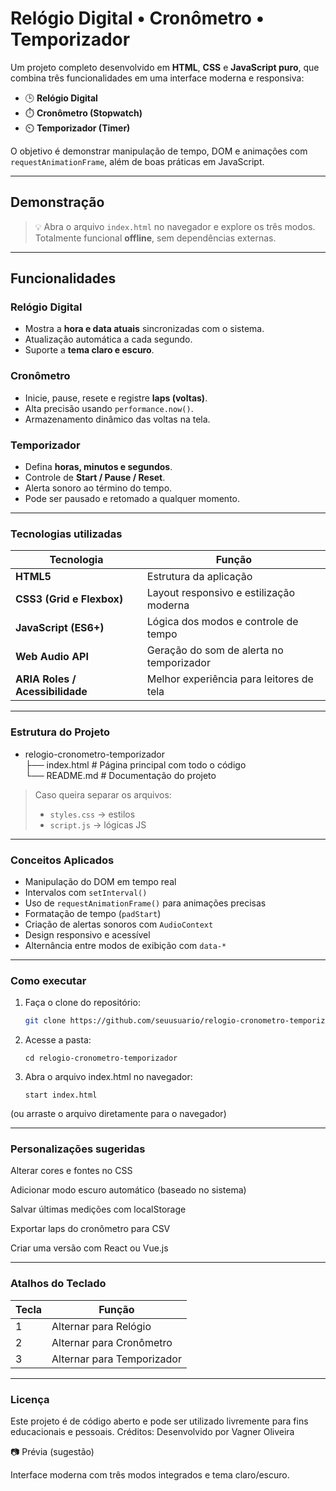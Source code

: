 # Relógio Digital • Cronômetro • Temporizador

Um projeto completo desenvolvido em **HTML**, **CSS** e **JavaScript puro**, que combina três funcionalidades em uma interface moderna e responsiva:

- 🕒 **Relógio Digital**  
- ⏱️ **Cronômetro (Stopwatch)**  
- ⏲️ **Temporizador (Timer)**  

O objetivo é demonstrar manipulação de tempo, DOM e animações com `requestAnimationFrame`, além de boas práticas em JavaScript.

---

## Demonstração

> 💡 Abra o arquivo `index.html` no navegador e explore os três modos.  
> Totalmente funcional **offline**, sem dependências externas.

---

## Funcionalidades

### Relógio Digital
- Mostra a **hora e data atuais** sincronizadas com o sistema.  
- Atualização automática a cada segundo.  
- Suporte a **tema claro e escuro**.

### Cronômetro
- Inicie, pause, resete e registre **laps (voltas)**.  
- Alta precisão usando `performance.now()`.  
- Armazenamento dinâmico das voltas na tela.

### Temporizador
- Defina **horas, minutos e segundos**.  
- Controle de **Start / Pause / Reset**.  
- Alerta sonoro ao término do tempo.  
- Pode ser pausado e retomado a qualquer momento.

---

### Tecnologias utilizadas

| Tecnologia | Função |
|-------------|--------|
| **HTML5** | Estrutura da aplicação |
| **CSS3 (Grid e Flexbox)** | Layout responsivo e estilização moderna |
| **JavaScript (ES6+)** | Lógica dos modos e controle de tempo |
| **Web Audio API** | Geração do som de alerta no temporizador |
| **ARIA Roles / Acessibilidade** | Melhor experiência para leitores de tela |

---

### Estrutura do Projeto

- relogio-cronometro-temporizador <br>
├── index.html # Página principal com todo o código <br>
└── README.md # Documentação do projeto


> Caso queira separar os arquivos:
> - `styles.css` → estilos  
> - `script.js` → lógicas JS  

---

### Conceitos Aplicados

- Manipulação do DOM em tempo real  
- Intervalos com `setInterval()`  
- Uso de `requestAnimationFrame()` para animações precisas  
- Formatação de tempo (`padStart`)  
- Criação de alertas sonoros com `AudioContext`  
- Design responsivo e acessível  
- Alternância entre modos de exibição com `data-*`  

---

### Como executar

1. Faça o clone do repositório:
   ```bash
   git clone https://github.com/seuusuario/relogio-cronometro-temporizador.git

2. Acesse a pasta:

    `cd relogio-cronometro-temporizador`

3. Abra o arquivo index.html no navegador:

    `start index.html`

(ou arraste o arquivo diretamente para o navegador)

---

### Personalizações sugeridas

Alterar cores e fontes no CSS

Adicionar modo escuro automático (baseado no sistema)

Salvar últimas medições com localStorage

Exportar laps do cronômetro para CSV

Criar uma versão com React ou Vue.js

---

### Atalhos do Teclado

|Tecla|Função                 |
|-|---------------------------|
|1|	Alternar para Relógio     |
|2|	Alternar para Cronômetro  |
|3|	Alternar para Temporizador|

---

### Licença

Este projeto é de código aberto e pode ser utilizado livremente para fins educacionais e pessoais.
Créditos: Desenvolvido por Vagner Oliveira

📷 Prévia (sugestão)

Interface moderna com três modos integrados e tema claro/escuro.

